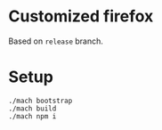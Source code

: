 # Customized firefox

Based on `release` branch.

# Setup

```
./mach bootstrap
./mach build
./mach npm i
```
